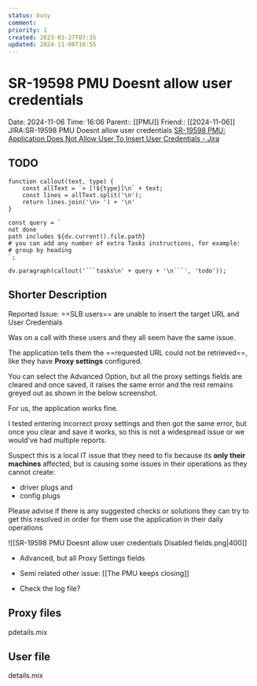 ```yaml
---
status: busy
comment: 
priority: 1
created: 2023-03-27T07:35
updated: 2024-11-06T16:55
---
```


# SR-19598 PMU Doesnt allow user credentials

Date: 2024-11-06 Time: 16:06
Parent:: [[PMU]]
Friend:: [[2024-11-06]]
JIRA:SR-19598 PMU Doesnt allow user credentials
[SR-19598 PMU: Application Does Not Allow User To Insert User Credentials - Jira](https://csojiramixtelematics.atlassian.net/browse/SR-19598)


## TODO
```dataviewjs
function callout(text, type) {
    const allText = `> [!${type}]\n` + text;
    const lines = allText.split('\n');
    return lines.join('\n> ') + '\n'
}

const query = `
not done
path includes ${dv.current().file.path}
# you can add any number of extra Tasks instructions, for example:
# group by heading
`;

dv.paragraph(callout('```tasks\n' + query + '\n```', 'todo'));
```

## Shorter Description

Reported Issue: ==SLB users== are unable to insert the target URL and User Credentials

Was on a call with these users and they all seem have the same issue.

The application tells them the ==requested URL could not be retrieved==, like they have **Proxy settings** configured.

You can select the Advanced Option, but all the proxy settings fields are cleared and once saved, it raises the same error and the rest remains greyed out as shown in the below screenshot.

For us, the application works fine.

I tested entering incorrect proxy settings and then got the same error, but once you clear and save it works, so this is not a widespread issue or we would've had multiple reports.

Suspect this is a local IT issue that they need to fix because its **only their machines** affected, but is causing some issues in their operations as they cannot create:
- driver plugs and 
- config plugs

Please advise if there is any suggested checks or solutions they can try to get this resolved in order for them use the application in their daily operations

![[SR-19598 PMU Doesnt allow user credentials Disabled fields.png|400]]

- Advanced, but all Proxy Settings fields

- Semi related other issue: [[The PMU keeps closing]]
- Check the log file?

## Proxy files

pdetails.mix 

## User file

details.mix

